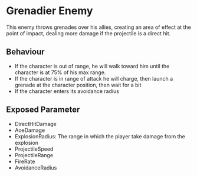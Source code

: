 # Grenadier Enemy

This enemy throws grenades over his allies, creating an area of effect at the point of impact, dealing more damage if the projectile is a direct hit.

## Behaviour

- If the character is out of range, he will walk toward him until the character is at 75% of his max range.
- If the character is in range of attack he will charge, then launch a grenade at the character position, then wait for a bit
- If the character enters its avoidance radius 

## Exposed Parameter
- DirectHitDamage
- AoeDamage
- ExplosionRadius: The range in which the player take damage from the explosion
- ProjectileSpeed
- ProjectileRange
- FireRate
- AvoidanceRadius
